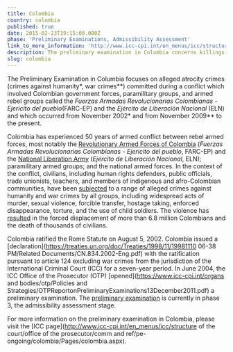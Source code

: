 ```yaml
---
title: Colombia
country: colombia
published: true
date: 2015-02-23T19:15:00.000Z
phase: 'Preliminary Examinations, Admissibility Assessment'
link_to_more_information: 'http://www.icc-cpi.int/en_menus/icc/structure%20of%20the%20court/office%20of%20the%20prosecutor/comm%20and%20ref/pe-ongoing/colombia/Pages/colombia.aspx'
description: The preliminary examination in Columbia concerns killings of civilians during the armed conflict between paramilitaries and some public servants in waging war against illegal armed groups. The preliminary examination is currently in the admissibility assessment stage.
slug: colombia
---
```



The Preliminary Examination in Columbia focuses on alleged atrocity crimes (crimes against humanity\*, war crimes\*\*) committed during a conflict which involved Colombian government forces, paramilitary groups, and armed rebel groups called the&nbsp;*Fuerzas Armadas Revolucionarias Colombianas - Ejericito del pueblo*(FARC-EP) and the *Ej&eacute;rcito de Liberaci&oacute;n Nacional* (ELN) and which occurred from November 2002\* and from November 2009\*\* to the present.

Colombia has experienced 50 years of armed conflict between rebel armed forces, most notably the [Revolutionary Armed Forces of Colombia](http://www.bbc.com/news/world-latin-america-11400950) (*Fuerzas Armadas Revolucionarias Colombianas - Ejericito del pueblo*, FARC-EP) and the [National Liberation Army](http://www.nytimes.com/2016/03/31/world/americas/colombias-second-largest-rebel-group-joins-peace-talks-with-government.html?mtrref=www.google.com&amp;gwh=3421D83EAB2188148DEAF8374C0DC86D&amp;gwt=pay) (*Ej&eacute;rcito de Liberaci&oacute;n Nacional*, ELN); paramilitary armed groups; and the national armed forces. In the context of the conflict, civilians, including human rights defenders, public officials, trade unionists, teachers, and members of indigenous and afro-Colombian communities, have been [subjected](https://www.icc-cpi.int/NR/rdonlyres/3D3055BD-16E2-4C83-BA85-35BCFD2A7922/285102/OTPCOLOMBIAPublicInterimReportNovember2012.pdf) to a range of alleged crimes against humanity and war crimes by all groups, including widespread acts of murder, sexual violence, forcible transfer, hostage taking, enforced disappearance, torture, and the use of child soldiers. The violence has [resulted](https://www.hrw.org/americas/colombia) in the forced displacement of more than 6.8 million Colombians and the death of thousands of civilians.

Colombia ratified the Rome Statute on August 5, 2002. Colombia issued a [declaration](https://treaties.un.org/doc/Treaties/1998/11/19981110 06-38 PM/Related Documents/CN.834.2002-Eng.pdf) with the ratification pursuant to article 124 excluding war crimes from the jurisdiction of the International Criminal Court (ICC) for a seven-year period. In June 2004, the ICC Office of the Prosecutor (OTP)&nbsp;[opened](https://www.icc-cpi.int/organs and bodies/otp/Policies and Strategies/OTPReportonPreliminaryExaminations13December2011.pdf)&nbsp;a preliminary examination. The [preliminary examination](https://www.icc-cpi.int/iccdocs/otp/OTP-PE-rep-2015-Eng.pdf) is currently in phase 3, the admissibility assessment stage.

For more information on the preliminary examination in Colombia, please visit the [ICC page](http://www.icc-cpi.int/en_menus/icc/structure of the court/office of the prosecutor/comm and ref/pe-ongoing/colombia/Pages/colombia.aspx).